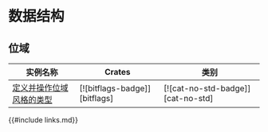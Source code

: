 # 数据结构

## 位域

| 实例名称 | Crates | 类别 |
|--------|--------|------------|
| [定义并操作位域风格的类型][ex-bitflags] | [![bitflags-badge]][bitflags] | [![cat-no-std-badge]][cat-no-std] |

[ex-bitflags]: data_structures/bitfield.md#定义并操作位域风格的类型

{{#include links.md}}
